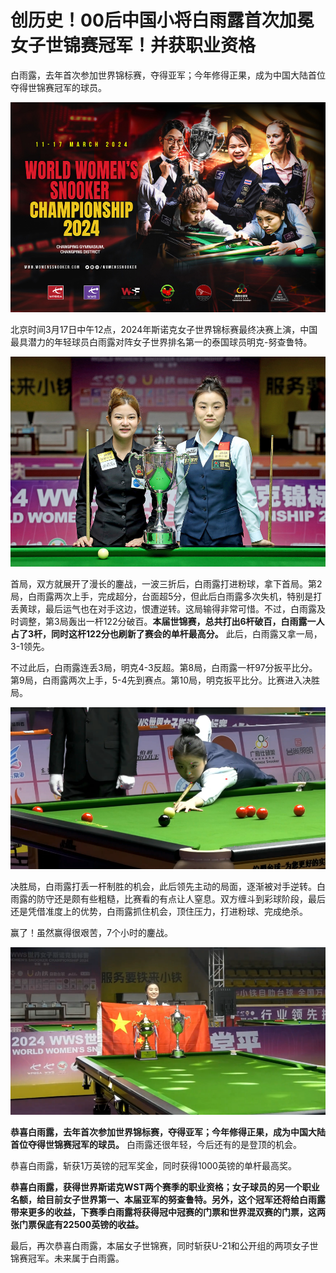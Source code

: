 # 创历史！00后中国小将白雨露首次加冕女子世锦赛冠军！并获职业资格

白雨露，去年首次参加世界锦标赛，夺得亚军；今年修得正果，成为中国大陆首位夺得世锦赛冠军的球员。

![1a25321abfdf6fd0eb4e69f5c79531ae.jpg](https://raw.githubusercontent.com/qqhsx/qqnews_image/main/2024/03/17/创历史！00后中国小将白雨露首次加冕女子世锦赛冠军！并获职业资格/1a25321abfdf6fd0eb4e69f5c79531ae.jpg)

北京时间3月17日中午12点，2024年斯诺克女子世界锦标赛最终决赛上演，中国最具潜力的年轻球员白雨露对阵女子世界排名第一的泰国球员明克-努查鲁特。

![46f6947405377e97be7807215eeecba9.jpg](https://raw.githubusercontent.com/qqhsx/qqnews_image/main/2024/03/17/创历史！00后中国小将白雨露首次加冕女子世锦赛冠军！并获职业资格/46f6947405377e97be7807215eeecba9.jpg)

首局，双方就展开了漫长的鏖战，一波三折后，白雨露打进粉球，拿下首局。第2局，白雨露两次上手，完成超分，台面超5分，但此后白雨露多次失机，特别是打丢黄球，最后运气也在对手这边，恨遭逆转。这局输得非常可惜。不过，白雨露及时调整，第3局轰出一杆122分破百。**本届世锦赛，总共打出6杆破百，白雨露一人占了3杆，同时这杆122分也刷新了赛会的单杆最高分。**
此后，白雨露又拿一局，3-1领先。

不过此后，白雨露连丢3局，明克4-3反超。第8局，白雨露一杆97分扳平比分。第9局，白雨露两次上手，5-4先到赛点。第10局，明克扳平比分。比赛进入决胜局。

![ed3ad25e06e316f2daa914f46890bd21.jpg](https://raw.githubusercontent.com/qqhsx/qqnews_image/main/2024/03/17/创历史！00后中国小将白雨露首次加冕女子世锦赛冠军！并获职业资格/ed3ad25e06e316f2daa914f46890bd21.jpg)

决胜局，白雨露打丢一杆制胜的机会，此后领先主动的局面，逐渐被对手逆转。白雨露的防守还是颇有些粗糙，比赛看的有点让人窒息。双方缠斗到彩球阶段，最后还是凭借准度上的优势，白雨露抓住机会，顶住压力，打进粉球、完成绝杀。

赢了！虽然赢得很艰苦，7个小时的鏖战。

![9777849fc55fe76668abfb829dcbcc5d.jpg](https://raw.githubusercontent.com/qqhsx/qqnews_image/main/2024/03/17/创历史！00后中国小将白雨露首次加冕女子世锦赛冠军！并获职业资格/9777849fc55fe76668abfb829dcbcc5d.jpg)

**恭喜白雨露，去年首次参加世界锦标赛，夺得亚军；今年修得正果，成为中国大陆首位夺得世锦赛冠军的球员。** 白雨露还很年轻，今后还有的是登顶的机会。

恭喜白雨露，斩获1万英镑的冠军奖金，同时获得1000英镑的单杆最高奖。

**恭喜白雨露，获得世界斯诺克WST两个赛季的职业资格；女子球员的另一个职业名额，给目前女子世界第一、本届亚军的努查鲁特。另外，这个冠军还将给白雨露带来更多的收益，下赛季白雨露将获得冠中冠赛的门票和世界混双赛的门票，这两张门票保底有22500英镑的收益。**

最后，再次恭喜白雨露，本届女子世锦赛，同时斩获U-21和公开组的两项女子世锦赛冠军。未来属于白雨露。

